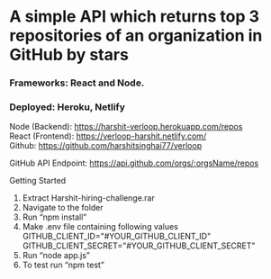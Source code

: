 # A simple API which returns top 3 repositories of an organization in GitHub by stars

### Frameworks: React and Node. 
### Deployed: Heroku, Netlify 

Node (Backend):  https://harshit-verloop.herokuapp.com/repos </br>
React (Frontend): https://verloop-harshit.netlify.com/ </br>
Github: https://github.com/harshitsinghai77/verloop 
 
GitHub API Endpoint: https://api.github.com/orgs/:orgsName/repos 

Getting Started
1)	Extract Harshit-hiring-challenge.rar
2)	Navigate to the folder
3)	Run “npm install”
4)	Make .env file containing following values
    GITHUB_CLIENT_ID="#YOUR_GITHUB_CLIENT_ID"
    GITHUB_CLIENT_SECRET="#YOUR_GITHUB_CLIENT_SECRET"
5)	Run “node app.js”
6)	To test run “npm test”

